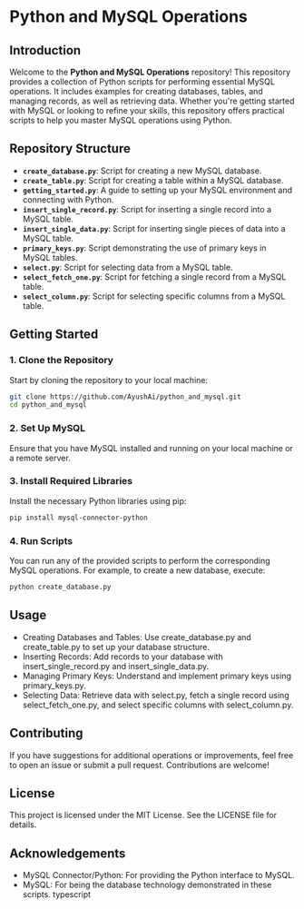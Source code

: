 # Python and MySQL Operations

## Introduction

Welcome to the **Python and MySQL Operations** repository! This repository provides a collection of Python scripts for performing essential MySQL operations. It includes examples for creating databases, tables, and managing records, as well as retrieving data. Whether you're getting started with MySQL or looking to refine your skills, this repository offers practical scripts to help you master MySQL operations using Python.

## Repository Structure

- **`create_database.py`**: Script for creating a new MySQL database.
- **`create_table.py`**: Script for creating a table within a MySQL database.
- **`getting_started.py`**: A guide to setting up your MySQL environment and connecting with Python.
- **`insert_single_record.py`**: Script for inserting a single record into a MySQL table.
- **`insert_single_data.py`**: Script for inserting single pieces of data into a MySQL table.
- **`primary_keys.py`**: Script demonstrating the use of primary keys in MySQL tables.
- **`select.py`**: Script for selecting data from a MySQL table.
- **`select_fetch_one.py`**: Script for fetching a single record from a MySQL table.
- **`select_column.py`**: Script for selecting specific columns from a MySQL table.

## Getting Started

### 1. Clone the Repository

Start by cloning the repository to your local machine:

```bash
git clone https://github.com/AyushAi/python_and_mysql.git
cd python_and_mysql
```
### 2. Set Up MySQL
Ensure that you have MySQL installed and running on your local machine or a remote server.

### 3. Install Required Libraries
Install the necessary Python libraries using pip:

```bash
pip install mysql-connector-python
```
### 4. Run Scripts
You can run any of the provided scripts to perform the corresponding MySQL operations. For example, to create a new database, execute:

```bash
python create_database.py
```
## Usage

- Creating Databases and Tables: Use create_database.py and create_table.py to set up your database structure.
- Inserting Records: Add records to your database with insert_single_record.py and insert_single_data.py.
- Managing Primary Keys: Understand and implement primary keys using primary_keys.py.
- Selecting Data: Retrieve data with select.py, fetch a single record using select_fetch_one.py, and select specific columns with select_column.py.

## Contributing
If you have suggestions for additional operations or improvements, feel free to open an issue or submit a pull request. Contributions are welcome!

## License
This project is licensed under the MIT License. See the LICENSE file for details.

## Acknowledgements
- MySQL Connector/Python: For providing the Python interface to MySQL.
- MySQL: For being the database technology demonstrated in these scripts.
typescript

